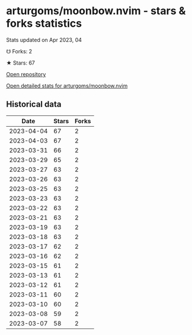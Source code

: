 # arturgoms/moonbow.nvim - stars & forks statistics

Stats updated on Apr 2023, 04

☋ Forks: 2

★ Stars: 67

[Open repository](https://github.com/arturgoms/moonbow.nvim)

[Open detailed stats for arturgoms/moonbow.nvim](https://reviewgithub.com/rep/arturgoms/moonbow.nvim)

## Historical data
| Date | Stars | Forks |
|------|-------|-------|
| 2023-04-04 | 67 | 2 | 
| 2023-04-03 | 67 | 2 | 
| 2023-03-31 | 66 | 2 | 
| 2023-03-29 | 65 | 2 | 
| 2023-03-27 | 63 | 2 | 
| 2023-03-26 | 63 | 2 | 
| 2023-03-25 | 63 | 2 | 
| 2023-03-23 | 63 | 2 | 
| 2023-03-22 | 63 | 2 | 
| 2023-03-21 | 63 | 2 | 
| 2023-03-19 | 63 | 2 | 
| 2023-03-18 | 63 | 2 | 
| 2023-03-17 | 62 | 2 | 
| 2023-03-16 | 62 | 2 | 
| 2023-03-15 | 61 | 2 | 
| 2023-03-13 | 61 | 2 | 
| 2023-03-12 | 61 | 2 | 
| 2023-03-11 | 60 | 2 | 
| 2023-03-10 | 60 | 2 | 
| 2023-03-08 | 59 | 2 | 
| 2023-03-07 | 58 | 2 | 

